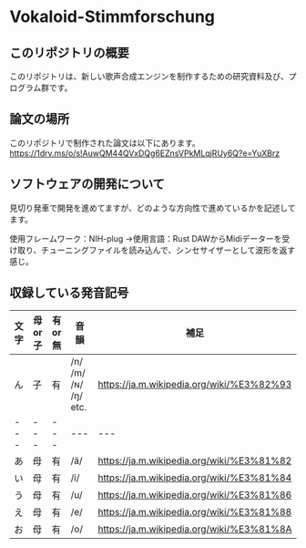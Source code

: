 # Vokaloid-Stimmforschung
## このリポジトリの概要
このリポジトリは、新しい歌声合成エンジンを制作するための研究資料及び、プログラム群です。

## 論文の場所
このリポジトリで制作された論文は以下にあります。
https://1drv.ms/o/s!AuwQM44QVxDQg6EZnsVPkMLqjRUy6Q?e=YuXBrz

## ソフトウェアの開発について
見切り発車で開発を進めてますが、どのような方向性で進めているかを記述してます。

使用フレームワーク：NIH-plug
→使用言語：Rust
DAWからMidiデーターを受け取り、チューニングファイルを読み込んで、シンセサイザーとして波形を返す感じ。

## 収録している発音記号
|文字|母or子|有or無|音韻|補足|
|---|---|---|---|---|
|ん|子|有|/n/ /m/  /ɴ/  /ŋ/ etc.|https://ja.m.wikipedia.org/wiki/%E3%82%93|
|---|---|---|---|---|
|あ|母|有|/ä/|https://ja.m.wikipedia.org/wiki/%E3%81%82|
|い|母|有|/i/|https://ja.m.wikipedia.org/wiki/%E3%81%84|
|う|母|有|/u/|https://ja.m.wikipedia.org/wiki/%E3%81%86|
|え|母|有|/e/|https://ja.m.wikipedia.org/wiki/%E3%81%88|
|お|母|有|/o/|https://ja.m.wikipedia.org/wiki/%E3%81%8A|

